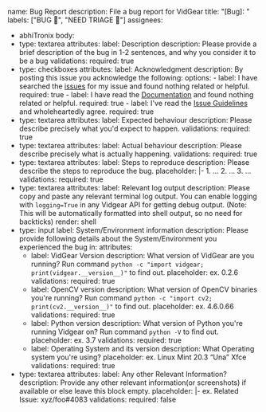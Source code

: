 name: Bug Report
description: File a bug report for VidGear
title: "[Bug]: "
labels: ["BUG :bug:", "NEED TRIAGE :police_car:"]
assignees:
  - abhiTronix
body:
  - type: textarea
    attributes:
      label: Description
      description: Please provide a brief description of the bug in 1-2 sentences, and why you consider it to be a bug
    validations:
      required: true
  - type: checkboxes
    attributes:
      label: Acknowledgment
      description: By posting this issue you acknowledge the following:
      options:
        - label: I have searched the [issues](https://github.com/abhiTronix/vidgear/issues) for my issue and found nothing related or helpful.
          required: true
        - label: I have read the [Documentation](https://abhitronix.github.io/vidgear/latest) and found nothing related or helpful.
          required: true
        - label: I've read the [Issue Guidelines](https://abhitronix.github.io/vidgear/latest/contribution/issue/#submitting-an-issue-guidelines) and wholeheartedly agree.
          required: true
  - type: textarea
    attributes:
      label: Expected behaviour
      description: Please describe precisely what you'd expect to happen.
    validations:
      required: true
  - type: textarea
    attributes:
      label: Actual behaviour
      description: Please describe precisely what is actually happening.
    validations:
      required: true
  - type: textarea
    attributes:
      label: Steps to reproduce
      description: Please describe the steps to reproduce the bug.
      placeholder: |-
        1. ...
        2. ...
        3. ...
    validations:
      required: true
  - type: textarea
    attributes:
      label: Relevant log output
      description: Please copy and paste any relevant terminal log output. You can enable logging with `logging=True` in any Vidgear API for getting debug output. (Note: This will be automatically formatted into shell output, so no need for backticks)
      render: shell
  - type: input
    label: System/Environment information
    description: Please provide following details about the System/Environment you experienced the bug in:
    attributes:
      - label: VidGear Version
        description: What version of VidGear are you running? Run command `python -c "import vidgear; print(vidgear.__version__)"` to find out.
        placeholder: ex. 0.2.6
        validations:
          required: true
      - label: OpenCV version
        description: What version of OpenCV binaries you're running? Run command `python -c "import cv2; print(cv2.__version__)"` to find out.
        placeholder: ex. 4.6.0.66
        validations:
          required: true
      - label: Python version
        description: What version of Python you're running Vidgear on? Run command `python -V`  to find out.
        placeholder: ex. 3.7
        validations:
          required: true
      - label: Operating System and its version
        description: What Operating system you're using?
        placeholder: ex. Linux Mint 20.3 “Una” Xfce
        validations:
          required: true
  - type: textarea
    attributes:
      label: Any other Relevant Information?
      description: Provide any other relevant information(or screenshots) if available or else leave this block empty.
      placeholder: |-
        ex. Related Issue: xyz/foo#4083
    validations:
      required: false
